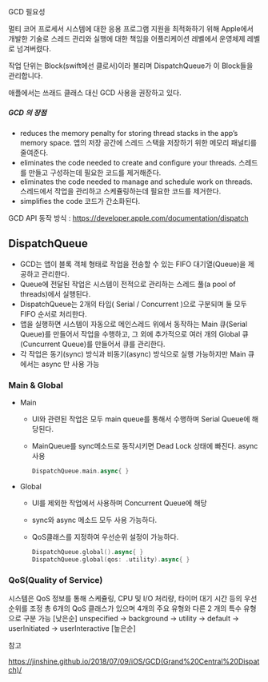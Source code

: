 GCD 필요성 

멀티 코어 프로세서 시스템에 대한 응용 프로그램 지원을 최적화하기 위해 Apple에서 개발한 기술로 스레드 관리와 실행에 대한 책임을 어플리케이션 레벨에서 운영체제 레벨로 넘겨버렸다. 

작업 단위는 Block(swift에선 클로서)이라 불리며 DispatchQueue가 이 Block들을 관리합니다. 

애플에서는 쓰래드 클래스 대신 GCD 사용을 권장하고 있다. 

##### GCD 의 장점

- reduces the memory penalty for storing thread stacks in the app’s memory space.
  앱의 저장 공간에 스레드 스택을 저장하기 위한 메모리 패널티를 줄여준다.
- eliminates the code needed to create and configure your threads.
  스레드를 만들고 구성하는데 필요한 코드를 제거해준다.
- eliminates the code needed to manage and schedule work on threads.
  스레드에서 작업을 관리하고 스케쥴링하는데 필요한 코드를 제거한다.
- simplifies the code
  코드가 간소화된다. 



GCD API 동작 방식 : https://developer.apple.com/documentation/dispatch

## DispatchQueue

- GCD는 앱이 블록 객체 형태로 작업을 전송할 수 있는 FIFO 대기열(Queue)을 제공하고 관리한다.
- Queue에 전달된 작업은 시스템이 전적으로 관리하는 스레드 풀(a pool of threads)에서 실행된다.
- DispatchQueue는 2개의 타입( Serial / Concurrent )으로 구분되며 둘 모두 FIFO 순서로 처리한다.
- 앱을 실행하면 시스템이 자동으로 메인스레드 위에서 동작하는 Main 큐(Serial Queue)를 만들어서 작업을 수행하고, 그 외에 추가적으로 여러 개의 Global 큐(Cuncurrent Queue)를 만들어서 큐를 관리한다.
- 각 작업은 동기(sync) 방식과 비동기(async) 방식으로 실행 가능하지만 Main 큐에서는 async 만 사용 가능



### Main & Global

+ Main 

  + UI와 관련된 작업은 모두 main queue를 통해서 수행하며 Serial Queue에 해당된다.

  + MainQueue를 sync메소드로 동작시키면 Dead Lock 상태에 빠진다. async 사용 

    ```swift
    DispatchQueue.main.async{ }
    ```

+ Global

  + UI를 제외한 작업에서 사용하며 Concurrent Queue에 해당

  + sync와 async 메소드 모두 사용 가능하다.

  + QoS클래스를 지정하여 우선순위 설정이 가능하다.

    ```swift
    DispatchQueue.global().async{ }
    DispatchQueue.global(qos: .utility).async{ }
    ```

### QoS(Quality of Service)

시스템은 QoS 정보를 통해 스케쥴링, CPU 및 I/O 처리량, 타이머 대기 시간 등의 우선 순위를 조정
총 6개의 QoS 클래스가 있으며 4개의 주요 유형와 다른 2 개의 특수 유형으로 구분 가능
[낮은순] unspecified -> background -> utility -> default -> userInitiated -> userInteractive [높은순]



참고 

https://jinshine.github.io/2018/07/09/iOS/GCD(Grand%20Central%20Dispatch)/ 